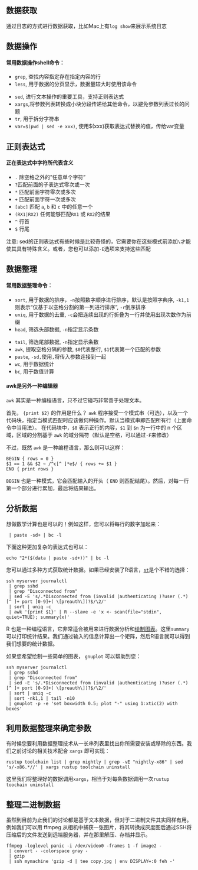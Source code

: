 ## 数据获取

通过日志的方式进行数据获取，比如Mac上有```log show```来展示系统日志

## 数据操作

#### 常用数据操作shell命令：

* ```grep```, 查找内容指定存在指定内容的行
* ```less```, 用于数据的分页显示，数据量较大时使用该命令

- ```sed```, 进行文本操作的重要工具，支持正则表达式
- ```xargs```,将参数列表转换成小块分段传递给其他命令，以避免参数列表过长的问题
- ```tr```, 用于拆分字符串
- ```var=$(pwd | sed -e xxx)```, 使用$(xxx)获取表达式替换的值，传给var变量

## 正则表达式

#### 正在表达式中字符所代表含义

- `.` 除空格之外的”任意单个字符”
- ```?```匹配前面的子表达式零次或一次
- `*` 匹配前面字符零次或多次
- `+` 匹配前面字符一次或多次
- `[abc]` 匹配 `a`, `b` 和 `c` 中的任意一个
- `(RX1|RX2)` 任何能够匹配`RX1` 或 `RX2`的结果
- `^` 行首
- `$` 行尾

注意: sed的正则表达式有些时候是比较奇怪的，它需要你在这些模式前添加```\```才能使其具有特殊含义。或者，您也可以添加`-E`选项来支持这些匹配

## 数据整理

#### 常用数据整理命令：

* ```sort```, 用于数据的排序，```-n```按照数字顺序进行排序，默认是按照字典序, `-k1,1` 则表示“仅基于以空格分割的第一列进行排序”, ```-r```倒序排序
* ```uniq```, 用于数据的去重, ```-c```会把连续出现的行折叠为一行并使用出现次数作为前缀
* ```head```, 筛选头部数据, ```-n```指定显示条数

- ```tail```, 筛选尾部数据, ```-n```指定显示条数
- ```awk```, 提取空格分隔的参数, ```$0```代表整行, ```$1```代表第一个匹配的参数
- ```paste```, ```-sd,```使用```,```将传入参数连接到一起
- ```wc```, 用于数据统计
- ```bc```, 用于数值计算

#### awk是另外一种编辑器

`awk` 其实是一种编程语言，只不过它碰巧非常善于处理文本。

首先， `{print $2}` 的作用是什么？ `awk` 程序接受一个模式串（可选），以及一个代码块，指定当模式匹配时应该做何种操作。默认当模式串即匹配所有行（上面命令中当用法）。 在代码块中，`$0` 表示正行的内容，`$1` 到 `$n` 为一行中的 n 个区域，区域的分割基于 `awk` 的域分隔符（默认是空格，可以通过`-F`来修改）

不过，既然 `awk` 是一种编程语言，那么则可以这样：

```shell
BEGIN { rows = 0 }
$1 == 1 && $2 ~ /^c[^ ]*e$/ { rows += $1 }
END { print rows }
```

`BEGIN` 也是一种模式，它会匹配输入的开头（ `END` 则匹配结尾）。然后，对每一行第一个部分进行累加，最后将结果输出。

## 分析数据

想做数学计算也是可以的！例如这样，您可以将每行的数字加起来：

```
 | paste -sd+ | bc -l
```

下面这种更加复杂的表达式也可以：

```
echo "2*($(data | paste -sd+))" | bc -l
```

您可以通过多种方式获取统计数据。如果已经安装了R语言，[`st`](https://github.com/nferraz/st)是个不错的选择：

```
ssh myserver journalctl
 | grep sshd
 | grep "Disconnected from"
 | sed -E 's/.*Disconnected from (invalid |authenticating )?user (.*) [^ ]+ port [0-9]+( \[preauth\])?$/\2/'
 | sort | uniq -c
 | awk '{print $1}' | R --slave -e 'x <- scan(file="stdin", quiet=TRUE); summary(x)'
```

R 也是一种编程语言，它非常适合被用来进行数据分析和[绘制图表](https://ggplot2.tidyverse.org/)。这里`summary` 可以打印统计结果。我们通过输入的信息计算出一个矩阵，然后R语言就可以得到我们想要的统计数据。

如果您希望绘制一些简单的图表， `gnuplot` 可以帮助到您：

```
ssh myserver journalctl
 | grep sshd
 | grep "Disconnected from"
 | sed -E 's/.*Disconnected from (invalid |authenticating )?user (.*) [^ ]+ port [0-9]+( \[preauth\])?$/\2/'
 | sort | uniq -c
 | sort -nk1,1 | tail -n10
 | gnuplot -p -e 'set boxwidth 0.5; plot "-" using 1:xtic(2) with boxes'
```

## 利用数据整理来确定参数

有时候您要利用数据整理技术从一长串列表里找出你所需要安装或移除的东西。我们之前讨论的相关技术配合 `xargs` 即可实现：

```shell
rustup toolchain list | grep nightly | grep -vE "nightly-x86" | sed 's/-x86.*//' | xargs rustup toolchain uninstall
```

这里我们将整理好的数据调用```xargs```，相当于对每条数据调用一次```rustup toochain uninstall```

## 整理二进制数据

虽然到目前为止我们的讨论都是基于文本数据，但对于二进制文件其实同样有用。例如我们可以用 ffmpeg 从相机中捕获一张图片，将其转换成灰度图后通过SSH将压缩后的文件发送到远端服务器，并在那里解压、存档并显示。

```shell
ffmpeg -loglevel panic -i /dev/video0 -frames 1 -f image2 -
 | convert - -colorspace gray -
 | gzip
 | ssh mymachine 'gzip -d | tee copy.jpg | env DISPLAY=:0 feh -'
```